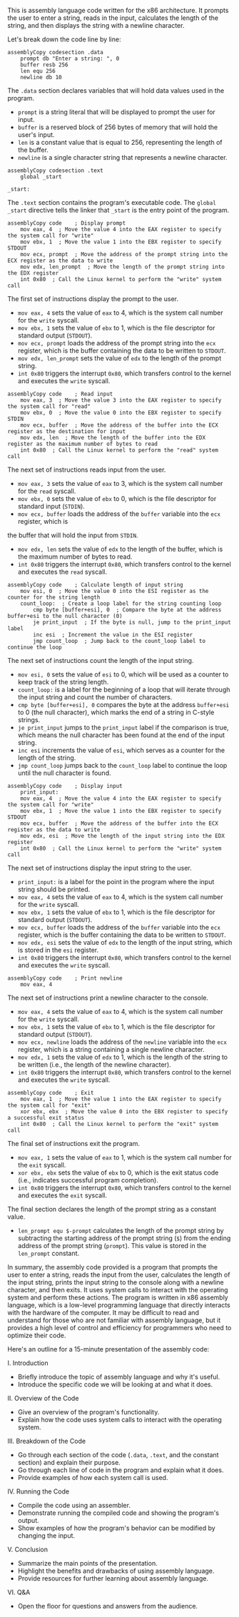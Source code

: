 This is assembly language code written for the x86 architecture. It prompts the user to enter a string, reads in the input, calculates the length of the string, and then displays the string with a newline character.

Let's break down the code line by line:

```
assemblyCopy codesection .data
    prompt db "Enter a string: ", 0
    buffer resb 256
    len equ 256
    newline db 10

```

The `.data` section declares variables that will hold data values used in the program.

- `prompt` is a string literal that will be displayed to prompt the user for input.
- `buffer` is a reserved block of 256 bytes of memory that will hold the user's input.
- `len` is a constant value that is equal to 256, representing the length of the buffer.
- `newline` is a single character string that represents a newline character.

```
assemblyCopy codesection .text
    global _start

_start:

```

The `.text` section contains the program's executable code. The `global _start` directive tells the linker that `_start` is the entry point of the program.

```
assemblyCopy code    ; Display prompt
    mov eax, 4  ; Move the value 4 into the EAX register to specify the system call for "write"
    mov ebx, 1  ; Move the value 1 into the EBX register to specify STDOUT
    mov ecx, prompt  ; Move the address of the prompt string into the ECX register as the data to write
    mov edx, len_prompt  ; Move the length of the prompt string into the EDX register
    int 0x80  ; Call the Linux kernel to perform the "write" system call

```

The first set of instructions display the prompt to the user.

- `mov eax, 4` sets the value of `eax` to 4, which is the system call number for the `write` syscall.
- `mov ebx, 1` sets the value of `ebx` to 1, which is the file descriptor for standard output (`STDOUT`).
- `mov ecx, prompt` loads the address of the prompt string into the `ecx` register, which is the buffer containing the data to be written to `STDOUT`.
- `mov edx, len_prompt` sets the value of `edx` to the length of the prompt string.
- `int 0x80` triggers the interrupt `0x80`, which transfers control to the kernel and executes the `write` syscall.

```
assemblyCopy code    ; Read input
    mov eax, 3  ; Move the value 3 into the EAX register to specify the system call for "read"
    mov ebx, 0  ; Move the value 0 into the EBX register to specify STDIN
    mov ecx, buffer  ; Move the address of the buffer into the ECX register as the destination for input
    mov edx, len  ; Move the length of the buffer into the EDX register as the maximum number of bytes to read
    int 0x80  ; Call the Linux kernel to perform the "read" system call

```

The next set of instructions reads input from the user.

- `mov eax, 3` sets the value of `eax` to 3, which is the system call number for the `read` syscall.
- `mov ebx, 0` sets the value of `ebx` to 0, which is the file descriptor for standard input (`STDIN`).
- `mov ecx, buffer` loads the address of the `buffer` variable into the `ecx` register, which is

the buffer that will hold the input from `STDIN`.

- `mov edx, len` sets the value of `edx` to the length of the buffer, which is the maximum number of bytes to read.
- `int 0x80` triggers the interrupt `0x80`, which transfers control to the kernel and executes the `read` syscall.

```
assemblyCopy code    ; Calculate length of input string
    mov esi, 0  ; Move the value 0 into the ESI register as the counter for the string length
    count_loop:  ; Create a loop label for the string counting loop
        cmp byte [buffer+esi], 0  ; Compare the byte at the address buffer+esi to the null character (0)
        je print_input  ; If the byte is null, jump to the print_input label
        inc esi  ; Increment the value in the ESI register
        jmp count_loop  ; Jump back to the count_loop label to continue the loop

```

The next set of instructions count the length of the input string.

- `mov esi, 0` sets the value of `esi` to 0, which will be used as a counter to keep track of the string length.
- `count_loop:` is a label for the beginning of a loop that will iterate through the input string and count the number of characters.
- `cmp byte [buffer+esi], 0` compares the byte at the address `buffer+esi` to 0 (the null character), which marks the end of a string in C-style strings.
- `je print_input` jumps to the `print_input` label if the comparison is true, which means the null character has been found at the end of the input string.
- `inc esi` increments the value of `esi`, which serves as a counter for the length of the string.
- `jmp count_loop` jumps back to the `count_loop` label to continue the loop until the null character is found.

```
assemblyCopy code    ; Display input
    print_input:
    mov eax, 4  ; Move the value 4 into the EAX register to specify the system call for "write"
    mov ebx, 1  ; Move the value 1 into the EBX register to specify STDOUT
    mov ecx, buffer  ; Move the address of the buffer into the ECX register as the data to write
    mov edx, esi  ; Move the length of the input string into the EDX register
    int 0x80  ; Call the Linux kernel to perform the "write" system call

```

The next set of instructions display the input string to the user.

- `print_input:` is a label for the point in the program where the input string should be printed.
- `mov eax, 4` sets the value of `eax` to 4, which is the system call number for the `write` syscall.
- `mov ebx, 1` sets the value of `ebx` to 1, which is the file descriptor for standard output (`STDOUT`).
- `mov ecx, buffer` loads the address of the `buffer` variable into the `ecx` register, which is the buffer containing the data to be written to `STDOUT`.
- `mov edx, esi` sets the value of `edx` to the length of the input string, which is stored in the `esi` register.
- `int 0x80` triggers the interrupt `0x80`, which transfers control to the kernel and executes the `write` syscall.

```
assemblyCopy code    ; Print newline
    mov eax, 4 

```
The next set of instructions print a newline character to the console.

- `mov eax, 4` sets the value of `eax` to 4, which is the system call number for the `write` syscall.
- `mov ebx, 1` sets the value of `ebx` to 1, which is the file descriptor for standard output (`STDOUT`).
- `mov ecx, newline` loads the address of the `newline` variable into the `ecx` register, which is a string containing a single newline character.
- `mov edx, 1` sets the value of `edx` to 1, which is the length of the string to be written (i.e., the length of the newline character).
- `int 0x80` triggers the interrupt `0x80`, which transfers control to the kernel and executes the `write` syscall.

```
assemblyCopy code    ; Exit
    mov eax, 1  ; Move the value 1 into the EAX register to specify the system call for "exit"
    xor ebx, ebx  ; Move the value 0 into the EBX register to specify a successful exit status
    int 0x80  ; Call the Linux kernel to perform the "exit" system call

```

The final set of instructions exit the program.

- `mov eax, 1` sets the value of `eax` to 1, which is the system call number for the `exit` syscall.
- `xor ebx, ebx` sets the value of `ebx` to 0, which is the exit status code (i.e., indicates successful program completion).
- `int 0x80` triggers the interrupt `0x80`, which transfers control to the kernel and executes the `exit` syscall.

The final section declares the length of the prompt string as a constant value.

- `len_prompt equ $-prompt` calculates the length of the prompt string by subtracting the starting address of the prompt string (`$`) from the ending address of the prompt string (`prompt`). This value is stored in the `len_prompt` constant.

In summary, the assembly code provided is a program that prompts the user to enter a string, reads the input from the user, calculates the length of the input string, prints the input string to the console along with a newline character, and then exits. It uses system calls to interact with the operating system and perform these actions. The program is written in x86 assembly language, which is a low-level programming language that directly interacts with the hardware of the computer. It may be difficult to read and understand for those who are not familiar with assembly language, but it provides a high level of control and efficiency for programmers who need to optimize their code.



Here's an outline for a 15-minute presentation of the assembly code:

I. Introduction

- Briefly introduce the topic of assembly language and why it's useful.
- Introduce the specific code we will be looking at and what it does.

II. Overview of the Code

- Give an overview of the program's functionality.
- Explain how the code uses system calls to interact with the operating system.

III. Breakdown of the Code

- Go through each section of the code (`.data`, `.text`, and the constant section) and explain their purpose.
- Go through each line of code in the program and explain what it does.
- Provide examples of how each system call is used.

IV. Running the Code

- Compile the code using an assembler.
- Demonstrate running the compiled code and showing the program's output.
- Show examples of how the program's behavior can be modified by changing the input.

V. Conclusion

- Summarize the main points of the presentation.
- Highlight the benefits and drawbacks of using assembly language.
- Provide resources for further learning about assembly language.

VI. Q&amp;A

- Open the floor for questions and answers from the audience.

